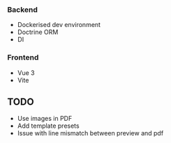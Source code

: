 
### Backend
* Dockerised dev environment
* Doctrine ORM
* DI

### Frontend
* Vue 3 
* Vite

## TODO
* Use images in PDF
* Add template presets
* Issue with line mismatch between preview and pdf
